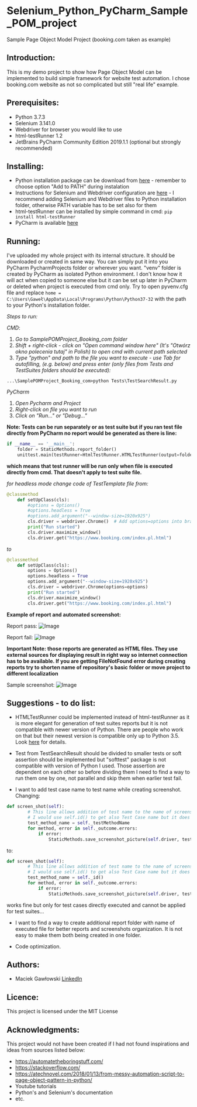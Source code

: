 # Selenium_Python_PyCharm_Sample_POM_project
Sample Page Object Model Project (booking.com taken as example)

## Introduction:
This is my demo project to show how Page Object Model can be implemented to build simple framework for website test automation.
I chose booking.com website as not so complicated but still "real life" example.

## Prerequisites:
- Python 3.7.3
- Selenium 3.141.0
- Webdriver for browser you would like to use
- html-testRunner 1.2
- JetBrains PyCharm Community Edition 2019.1.1 (optional but strongly recommended)

## Installing:
- Python installation package can be download from [here](https://www.python.org/downloads/) - remember to choose option "Add to PATH" during instalation
- Instructions for Selenium and Webdriver configuration are [here](https://selenium-python.readthedocs.io/installation.html#downloading-python-bindings-for-selenium) - I recommend adding Selenium and Webdriver files to Python installation folder, otherwise PATH variable has to be set also for them 
- html-testRunner can be installed by simple command in cmd: `pip install html-testRunner`
- PyCharm is available [here](https://www.jetbrains.com/pycharm/download/)

## Running:
I've uploaded my whole project with its internal structure. It should be downloaded or created in same way. You can simply put it into you PyCharm PycharmProjects folder or wherever you want. "venv" folder is created by PyCharm as isolated Python environment.
I don't know how it will act when copied to someone else but it can be set up later in PyCharm or deleted when project is executed from cmd only. Try to open pyvenv.cfg file and replace `home = C:\Users\Gaweł\AppData\Local\Programs\Python\Python37-32` with the path to your Python's installation folder.

*Steps to run:*

*CMD*:
1. *Go to SamplePOMProject_Booking_com folder*
2. *Shift + right-click - click on "Open command window here" (It's "Otwórz okno polecenia tutaj" in Polish) to open cmd with current path selected*
3. *Type "python" and path to the file you want to execute - use Tab for autofilling, (e.g. below) and press enter (only files from Tests and TestSuites folders should be executed):* 
```
...\SamplePOMProject_Booking_com>python Tests\TestSearchResult.py
``` 

*PyCharm*
1. *Open Pycharm and Project*
2. *Right-click on file you want to run*
3. *Click on "Run..." or "Debug..."*

**Note: Tests can be run separately or as test suite but if you ran test file directly from PyCharm no report would be generated as there is line:**
```python
if __name__ == '__main__':
    folder = StaticMethods.report_folder()
    unittest.main(testRunner=HtmlTestRunner.HTMLTestRunner(output=folder), verbosity=2)
```
**which means that test runner will be run only when file is executed directly from cmd. That doesn't apply to test suite file.**

*for headless mode change code of TestTemplate file from:*
```python
@classmethod
    def setUpClass(cls):
        #options = Options()
        #options.headless = True
        #options.add_argument("--window-size=1920x925")
        cls.driver = webdriver.Chrome()  # Add options=options into brackets
        print("Run started")
        cls.driver.maximize_window()
        cls.driver.get("https://www.booking.com/index.pl.html")
```
*to*
```python
@classmethod
    def setUpClass(cls):
        options = Options()
        options.headless = True
        options.add_argument("--window-size=1920x925")
        cls.driver = webdriver.Chrome(options=options)
        print("Run started")
        cls.driver.maximize_window()
        cls.driver.get("https://www.booking.com/index.pl.html")
```

**Example of report and automated screenshot:**

Report pass:
![Image](https://github.com/mmgawlowski/Selenium_Python_PyCharm_Sample_POM_project/blob/master/Selenium/Projects/SamplePOMProject_Booking_com/Reports/Reports20190519/Sample%20report%20pass.png?raw=true)

Report fail:
![Image](https://github.com/mmgawlowski/Selenium_Python_PyCharm_Sample_POM_project/blob/master/Selenium/Projects/SamplePOMProject_Booking_com/Reports/Reports20190519/Sample%20report%20failed.png?raw=true)

**Important Note: those reports are generated as HTML files. They use external sources for displaying result in right way so internet connection has to be available. If you are getting FileNotFound error during creating reports try to shorten name of repository's basic folder or move project to different localization** 

Sample screenshot:
![Image](https://github.com/mmgawlowski/Selenium_Python_PyCharm_Sample_POM_project/blob/master/Selenium/Projects/SamplePOMProject_Booking_com/Reports/Reports20190519/test_search_for_place_by_query%2020190519_205151.png?raw=true)

## Suggestions - to do list:
- HTMLTestRunner could be implemented instead of html-testRunner as it is more elegant for generation of test suites reports but it is not compatible with newer version of Python. There are people who work on that but their newest version is compatible only up to Python 3.5. Look [here](https://github.com/dash0002/HTMLTestRunner) for details.

- Test from TestSearchResult should be divided to smaller tests or soft assertion should be implemented but "softtest" package is not compatible with version of Python I used. Those assertion are dependent on each other so before dividing them I need to find a way to run them one by one, not parallel and skip them when earlier test fail.

- I want to add test case name to test name while creating screenshot.
Changing:
```python
def screen_shot(self):
        # This line allows addition of test name to the name of screenshot file.
        # I would use self.id() to get also Test Case name but it does't work when Test Case is loaded in Test Suite from different file...
        test_method_name = self._testMethodName
        for method, error in self._outcome.errors:
            if error:
                StaticMethods.save_screenshot_picture(self.driver, test_method_name)
```
to:
```python
def screen_shot(self):
        # This line allows addition of test name to the name of screenshot file.
        # I would use self.id() to get also Test Case name but it does't work when Test Case is loaded in Test Suite from different file...
        test_method_name = self._id()
        for method, error in self._outcome.errors:
            if error:
                StaticMethods.save_screenshot_picture(self.driver, test_method_name)
```
works fine but only for test cases directly executed and cannot be applied for test suites...

- I want to find a way to create additional report folder with name of executed file for better reports and screenshots organization. It is not easy to make them both being created in one folder.

- Code optimization.

## Authors:
- Maciek Gawłowski [LinkedIn](https://www.linkedin.com/in/maciek-gaw%C5%82owski-a69a9483/)

## Licence:
This project is licensed under the MIT License

## Acknowledgments:
This project would not have been created if I had not found inspirations and ideas from sources listed below:

- https://automatetheboringstuff.com/
- https://stackoverflow.com/
- https://atechnovel.com/2018/01/13/from-messy-automation-script-to-page-object-pattern-in-python/
- Youtube tutorials
- Python's and Selenium's documentation
- etc.



